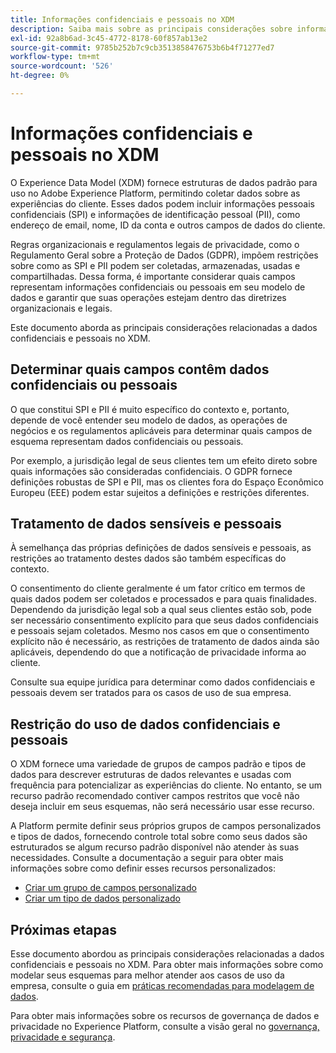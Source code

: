 ```yaml
---
title: Informações confidenciais e pessoais no XDM
description: Saiba mais sobre as principais considerações sobre informações pessoais confidenciais (SPI) e informações de identificação pessoal (PII) no Experience Data Model (XDM).
exl-id: 92a8b6ad-3c45-4772-8178-60f857ab13e2
source-git-commit: 9785b252b7c9cb3513858476753b6b4f71277ed7
workflow-type: tm+mt
source-wordcount: '526'
ht-degree: 0%

---
```


# Informações confidenciais e pessoais no XDM

O Experience Data Model (XDM) fornece estruturas de dados padrão para uso no Adobe Experience Platform, permitindo coletar dados sobre as experiências do cliente. Esses dados podem incluir informações pessoais confidenciais (SPI) e informações de identificação pessoal (PII), como endereço de email, nome, ID da conta e outros campos de dados do cliente.

Regras organizacionais e regulamentos legais de privacidade, como o Regulamento Geral sobre a Proteção de Dados (GDPR), impõem restrições sobre como as SPI e PII podem ser coletadas, armazenadas, usadas e compartilhadas. Dessa forma, é importante considerar quais campos representam informações confidenciais ou pessoais em seu modelo de dados e garantir que suas operações estejam dentro das diretrizes organizacionais e legais.

Este documento aborda as principais considerações relacionadas a dados confidenciais e pessoais no XDM.

## Determinar quais campos contêm dados confidenciais ou pessoais

O que constitui SPI e PII é muito específico do contexto e, portanto, depende de você entender seu modelo de dados, as operações de negócios e os regulamentos aplicáveis para determinar quais campos de esquema representam dados confidenciais ou pessoais.

Por exemplo, a jurisdição legal de seus clientes tem um efeito direto sobre quais informações são consideradas confidenciais. O GDPR fornece definições robustas de SPI e PII, mas os clientes fora do Espaço Econômico Europeu (EEE) podem estar sujeitos a definições e restrições diferentes.

## Tratamento de dados sensíveis e pessoais

À semelhança das próprias definições de dados sensíveis e pessoais, as restrições ao tratamento destes dados são também específicas do contexto.

O consentimento do cliente geralmente é um fator crítico em termos de quais dados podem ser coletados e processados e para quais finalidades. Dependendo da jurisdição legal sob a qual seus clientes estão sob, pode ser necessário consentimento explícito para que seus dados confidenciais e pessoais sejam coletados. Mesmo nos casos em que o consentimento explícito não é necessário, as restrições de tratamento de dados ainda são aplicáveis, dependendo do que a notificação de privacidade informa ao cliente.

Consulte sua equipe jurídica para determinar como dados confidenciais e pessoais devem ser tratados para os casos de uso de sua empresa.

## Restrição do uso de dados confidenciais e pessoais

O XDM fornece uma variedade de grupos de campos padrão e tipos de dados para descrever estruturas de dados relevantes e usadas com frequência para potencializar as experiências do cliente. No entanto, se um recurso padrão recomendado contiver campos restritos que você não deseja incluir em seus esquemas, não será necessário usar esse recurso.

A Platform permite definir seus próprios grupos de campos personalizados e tipos de dados, fornecendo controle total sobre como seus dados são estruturados se algum recurso padrão disponível não atender às suas necessidades. Consulte a documentação a seguir para obter mais informações sobre como definir esses recursos personalizados:

* [Criar um grupo de campos personalizado](../ui/resources/field-groups.md#create)
* [Criar um tipo de dados personalizado](../ui/resources/data-types.md#create)

<!-- (To include once features are available)
* Marking fields as sensitive
* Remove fields from standard field groups pre-ingestion
* Deprecate fields post-ingestion
-->

## Próximas etapas

Esse documento abordou as principais considerações relacionadas a dados confidenciais e pessoais no XDM. Para obter mais informações sobre como modelar seus esquemas para melhor atender aos casos de uso da empresa, consulte o guia em [práticas recomendadas para modelagem de dados](./best-practices.md).

Para obter mais informações sobre os recursos de governança de dados e privacidade no Experience Platform, consulte a visão geral no [governança, privacidade e segurança](../../landing/governance-privacy-security/overview.md).
